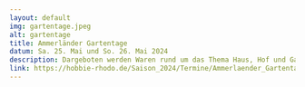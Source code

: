 ```yaml
---
layout: default
img: gartentage.jpeg
alt: gartentage
title: Ammerländer Gartentage
datum: Sa. 25. Mai und So. 26. Mai 2024
description: Dargeboten werden Waren rund um das Thema Haus, Hof und Garten wie Stauden, Gartenaccessoires, Antiquitäten, Kunsthandwerk, Dekorationen und selbst gemachte Köstlichkeiten.
link: https://hobbie-rhodo.de/Saison_2024/Termine/Ammerlaender_Gartentage
---
```


